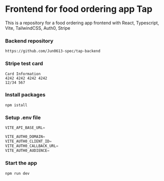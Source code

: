 # Frontend for food ordering app Tap

This is a repository for a food ordering app frontend with React, Typescript, Vite, TailwindCSS, Auth0, Stripe

### Backend repository

```shell
https://github.com/Jun0613-spec/tap-backend
```

### Stripe test card

```shell
Card Information
4242 4242 4242 4242
12/34 567
```

### Install packages

```shell
npm istall
```

### Setup .env file

```js
VITE_API_BASE_URL=

VITE_AUTH0_DOMAIN=
VITE_AUTH0_CLIENT_ID=
VITE_AUTH0_CALLBACK_URL=
VITE_AUTH0_AUDIENCE=
```

### Start the app

```shell
npm run dev
```
